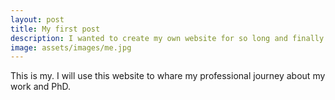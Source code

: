 ```yaml
---
layout: post
title: My first post
description: I wanted to create my own website for so long and finally I managed to find some time to do so
image: assets/images/me.jpg
---
```


This is my. I will use this website to whare my professional journey about my work and PhD.
